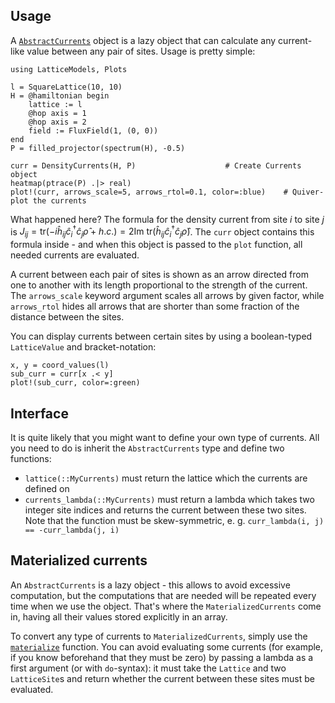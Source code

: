 ## Usage

A [`AbstractCurrents`](@ref) object is a lazy object that can calculate any current-like value between any pair of sites. 
Usage is pretty simple:

```@setup env
using LatticeModels, Plots
```

```@example env
l = SquareLattice(10, 10)
H = @hamiltonian begin   
    lattice := l
    @hop axis = 1
    @hop axis = 2
    field := FluxField(1, (0, 0))
end
P = filled_projector(spectrum(H), -0.5)

curr = DensityCurrents(H, P)                    # Create Currents object
heatmap(ptrace(P) .|> real)
plot!(curr, arrows_scale=5, arrows_rtol=0.1, color=:blue)    # Quiver-plot the currents
```

What happened here? The formula for the density current from site $i$ to site $j$ is $J_{ij} = \text{tr}(-i \hat{h}_{ij} \hat{c}^\dagger_i \hat{c}_j \hat{\rho} + h. c.) = 2 \text{Im tr}(\hat{h}_{ij} \hat{c}^\dagger_i \hat{c}_j \hat{\rho})$. 
The `curr` object contains this formula inside - and when this object is passed to the `plot` function, all needed currents are evaluated.

A current between each pair of sites is shown as an arrow directed from one to another with its length proportional to the strength of the current. The `arrows_scale` keyword argument scales all arrows by given factor, while `arrows_rtol` hides all arrows that are shorter than some fraction of the distance between the sites.

You can display currents between certain sites by using a boolean-typed `LatticeValue` and bracket-notation:

```@example env
x, y = coord_values(l)
sub_curr = curr[x .< y]
plot!(sub_curr, color=:green)
```

## Interface

It is quite likely that you might want to define your own type of currents. All you need to do is inherit the `AbstractCurrents` type and define two functions:

- `lattice(::MyCurrents)` must return the lattice which the currents are defined on
- `currents_lambda(::MyCurrents)` must return a lambda which takes two integer site indices and returns the current between these two sites. Note that the function must be skew-symmetric, e. g. `curr_lambda(i, j) == -curr_lambda(j, i)`

## Materialized currents

An `AbstractCurrents` is a lazy object - this allows to avoid excessive computation, but the computations that are needed will be repeated every time when we use the object. That's where the `MaterializedCurrents` come in, having all their values stored explicitly in an array.

To convert any type of currents to `MaterializedCurrents`, simply use the [`materialize`](@ref) function. You can avoid evaluating some currents (for example, if you know beforehand that they must be zero) by passing a lambda as a first argument (or with `do`-syntax): it must take the `Lattice` and two `LatticeSite`s and return whether the current between these sites must be evaluated.